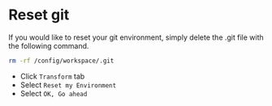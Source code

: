 # Reset git 

If you would like to reset your git environment, simply delete the .git file with the following command. 

```bash
rm -rf /config/workspace/.git
```

- Click `Transform` tab
- Select `Reset my Environment` 
- Select `OK, Go ahead` 
